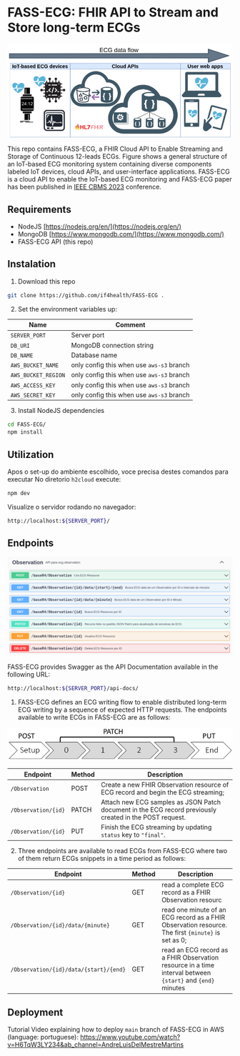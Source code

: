 # FASS-ECG: FHIR API to Stream and Store long-term ECGs
  
![A general structure for streaming an ECG on the internet containing multiple and diverse IoT devices, cloud APIs, and user applications.](./img/fass-ecg-overview.png)

This repo contains FASS-ECG, a FHIR Cloud API to Enable Streaming and Storage of Continuous 12-leads ECGs. Figure shows a general structure of an IoT-based ECG monitoring system containing diverse components labeled IoT devices, cloud APIs, and user-interface applications. FASS-ECG is a cloud API to enable the IoT-based ECG monitoring and FASS-ECG paper has been published in [IEEE CBMS 2023](https://2023.cbms-conference.org/) conference.


## Requirements
- NodeJS [https://nodejs.org/en/](https://nodejs.org/en/)
- MongoDB [https://www.mongodb.com/](https://www.mongodb.com/)
- FASS-ECG API (this repo)


## Instalation
1. Download this repo
```sh
git clone https://github.com/if4health/FASS-ECG .
```
2. Set the environment variables up:

| Name | Comment |
|------|-----------|
| `SERVER_PORT` | Server port |
| `DB_URI` | MongoDB connection string |
| `DB_NAME` | Database name |
| `AWS_BUCKET_NAME` | only config this when use `aws-s3` branch |
| `AWS_BUCKET_REGION` | only config this when use `aws-s3` branch |
| `AWS_ACCESS_KEY` | only config this when use `aws-s3` branch |
| `AWS_SECRET_KEY` | only config this when use `aws-s3` branch |


3. Install NodeJS dependencies 
```sh
cd FASS-ECG/
npm install
```


## Utilization
Apos o set-up do ambiente escolhido, voce precisa destes comandos para executar
No diretorio `h2cloud` execute:
```sh
npm dev
```
Visualize o servidor rodando no navegador:
```sh
http://localhost:${SERVER_PORT}/
```
## Endpoints
![FASS-ECG Swagger.](./img/fass-ecg-swagger.png)

FASS-ECG provides Swagger as the API Documentation available in the following URL:
```sh
http://localhost:${SERVER_PORT}/api-docs/
```
1. FASS-ECG defines an ECG writing flow to enable distributed long-term ECG writing by a sequence of expected HTTP requests. The endpoints available to write ECGs in FASS-ECG are as follows:

![ECG writing flow estblished in FASS-ECG.](./img/fass-ecg-writing-flow.jpg)

| Endpoint               | Method | Description                                         |
|--------------------|--------|---------------------------------------------------------|
| `/Observation` | POST | Create a new FHIR Observation resource of ECG record and begin the ECG streaming; |
| `/Observation/{id}` | PATCH | Attach new ECG samples as JSON Patch document in the ECG record previously created in the POST request. |
| `/Observation/{id}` | PUT | Finish the ECG streaming by updating `status` key to `"final"`. |

2. Three endpoints are available to read ECGs from FASS-ECG where two of them return ECGs snippets in a time period as follows:

| Endpoint               | Method | Description                                         |
|--------------------|--------|---------------------------------------------------------|
| `/Observation/{id}` | GET | read a complete ECG record as a FHIR Observation resourc |
| `/Observation/{id}/data/{minute}` | GET | read one minute of an ECG record as a FHIR Observation resource. The first `{minute}` is set as 0; |
| `/Observation/{id}/data/{start}/{end}` | GET | read an ECG record as a FHIR Observation resource in a time interval between `{start}` and `{end}` minutes |

## Deployment
Tutorial Video explaining how to deploy `main` branch of FASS-ECG in AWS (language: portuguese): https://www.youtube.com/watch?v=H6TqW3LY234&ab_channel=AndreLuisDelMestreMartins
